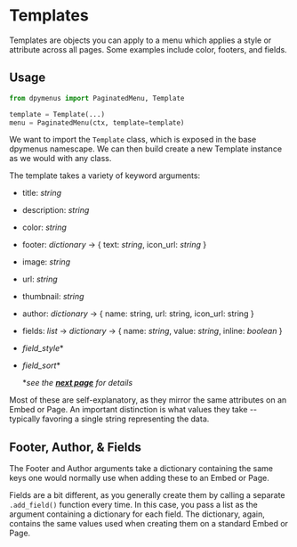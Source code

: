 # Templates

Templates are objects you can apply to a menu which applies a style or attribute across all pages. Some examples include color, footers, and fields.

## Usage

```python
from dpymenus import PaginatedMenu, Template

template = Template(...)
menu = PaginatedMenu(ctx, template=template)
```

We want to import the `Template` class, which is exposed in the base dpymenus namescape. We can then build create a new Template instance as we would with any class.

The template takes a variety of keyword arguments:

- title: *string*
- description: *string*
- color: *string*
- footer: *dictionary* -> { text: *string*, icon_url: *string* }
- image: *string*
- url: *string*
- thumbnail: *string*
- author: *dictionary* -> { name: string, url: string, icon_url: string }
- fields: *list* -> *dictionary* -> { name: *string*, value: *string*, inline: *boolean* }
- *field_style**
- *field_sort**

    **see the **[next page](./field_overrides.md)** for details*

Most of these are self-explanatory, as they mirror the same attributes on an Embed or Page. An important distinction is what values they take -- typically favoring a single string representing the data.

## Footer, Author, & Fields

The Footer and Author arguments take a dictionary containing the same keys one would normally use when adding these to an Embed or Page.

Fields are a bit different, as you generally create them by calling a separate `.add_field()` function every time. In this case, you pass a list as the argument containing a dictionary for each field. The dictionary, again, contains the same values used when creating them on a standard Embed or Page.

